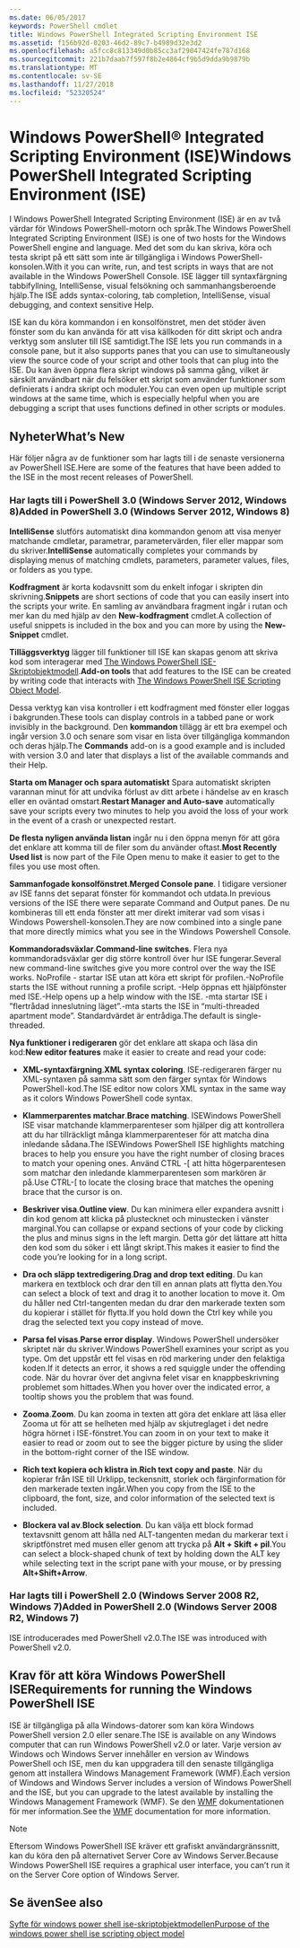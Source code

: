 ```yaml
---
ms.date: 06/05/2017
keywords: PowerShell cmdlet
title: Windows PowerShell Integrated Scripting Environment ISE
ms.assetid: f156b92d-0203-46d2-89c7-b4989d32e3d2
ms.openlocfilehash: a5fcc8c813349d0b85cc3af29047424fe787d168
ms.sourcegitcommit: 221b7daab7f597f8b2e4864cf9b5d9dda9b9879b
ms.translationtype: MT
ms.contentlocale: sv-SE
ms.lasthandoff: 11/27/2018
ms.locfileid: "52320524"
---
```

# <a name="windows-powershell-integrated-scripting-environment-ise"></a><span data-ttu-id="b44ea-103">Windows PowerShell® Integrated Scripting Environment (ISE)</span><span class="sxs-lookup"><span data-stu-id="b44ea-103">Windows PowerShell Integrated Scripting Environment (ISE)</span></span>

<span data-ttu-id="b44ea-104">I Windows PowerShell Integrated Scripting Environment (ISE) är en av två värdar för Windows PowerShell-motorn och språk.</span><span class="sxs-lookup"><span data-stu-id="b44ea-104">The Windows PowerShell Integrated Scripting Environment (ISE) is one of two hosts for the Windows PowerShell engine and language.</span></span> <span data-ttu-id="b44ea-105">Med det som du kan skriva, köra och testa skript på ett sätt som inte är tillgängliga i Windows PowerShell-konsolen.</span><span class="sxs-lookup"><span data-stu-id="b44ea-105">With it you can write, run, and test scripts in ways that are not available in the Windows PowerShell Console.</span></span> <span data-ttu-id="b44ea-106">ISE lägger till syntaxfärgning tabbifyllning, IntelliSense, visual felsökning och sammanhangsberoende hjälp.</span><span class="sxs-lookup"><span data-stu-id="b44ea-106">The ISE adds syntax-coloring, tab completion, IntelliSense, visual debugging, and context sensitive Help.</span></span>

<span data-ttu-id="b44ea-107">ISE kan du köra kommandon i en konsolfönstret, men det stöder även fönster som du kan använda för att visa källkoden för ditt skript och andra verktyg som ansluter till ISE samtidigt.</span><span class="sxs-lookup"><span data-stu-id="b44ea-107">The ISE lets you run commands in a console pane, but it also supports panes that you can use to simultaneously view the source code of your script and other tools that can plug into the ISE.</span></span> <span data-ttu-id="b44ea-108">Du kan även öppna flera skript windows på samma gång, vilket är särskilt användbart när du felsöker ett skript som använder funktioner som definierats i andra skript och moduler.</span><span class="sxs-lookup"><span data-stu-id="b44ea-108">You can even open up multiple script windows at the same time, which is especially helpful when you are debugging a script that uses functions defined in other scripts or modules.</span></span>

## <a name="whats-new"></a><span data-ttu-id="b44ea-109">Nyheter</span><span class="sxs-lookup"><span data-stu-id="b44ea-109">What’s New</span></span>

<span data-ttu-id="b44ea-110">Här följer några av de funktioner som har lagts till i de senaste versionerna av PowerShell ISE.</span><span class="sxs-lookup"><span data-stu-id="b44ea-110">Here are some of the features that have been added to the ISE in the most recent releases of PowerShell.</span></span>

### <a name="added-in-powershell-30-windows-server-2012-windows-8"></a><span data-ttu-id="b44ea-111">Har lagts till i PowerShell 3.0 (Windows Server 2012, Windows 8)</span><span class="sxs-lookup"><span data-stu-id="b44ea-111">Added in PowerShell 3.0 (Windows Server 2012, Windows 8)</span></span>

<span data-ttu-id="b44ea-112">**IntelliSense** slutförs automatiskt dina kommandon genom att visa menyer matchande cmdletar, parametrar, parametervärden, filer eller mappar som du skriver.</span><span class="sxs-lookup"><span data-stu-id="b44ea-112">**IntelliSense** automatically completes your commands by displaying menus of matching cmdlets, parameters, parameter values, files, or folders as you type.</span></span>

<span data-ttu-id="b44ea-113">**Kodfragment** är korta kodavsnitt som du enkelt infogar i skripten din skrivning.</span><span class="sxs-lookup"><span data-stu-id="b44ea-113">**Snippets** are short sections of code that you can easily insert into the scripts your write.</span></span> <span data-ttu-id="b44ea-114">En samling av användbara fragment ingår i rutan och mer kan du med hjälp av den **New-kodfragment** cmdlet.</span><span class="sxs-lookup"><span data-stu-id="b44ea-114">A collection of useful snippets is included in the box and you can more by using the **New-Snippet** cmdlet.</span></span>

<span data-ttu-id="b44ea-115">**Tilläggsverktyg** lägger till funktioner till ISE kan skapas genom att skriva kod som interagerar med [The Windows PowerShell ISE-Skriptobjektmodell](../../core-powershell/ise/The-ISE-Object-Model-Hierarchy.md).</span><span class="sxs-lookup"><span data-stu-id="b44ea-115">**Add-on tools** that add features to the ISE can be created by writing code that interacts with [The Windows PowerShell ISE Scripting Object Model](../../core-powershell/ise/The-ISE-Object-Model-Hierarchy.md).</span></span>

<span data-ttu-id="b44ea-116">Dessa verktyg kan visa kontroller i ett kodfragment med fönster eller loggas i bakgrunden.</span><span class="sxs-lookup"><span data-stu-id="b44ea-116">These tools can display controls in a tabbed pane or work invisibly in the background.</span></span> <span data-ttu-id="b44ea-117">Den **kommandon** tillägg är ett bra exempel och ingår version 3.0 och senare som visar en lista över tillgängliga kommandon och deras hjälp.</span><span class="sxs-lookup"><span data-stu-id="b44ea-117">The **Commands** add-on is a good example and is included with version 3.0 and later that displays a list of the available commands and their Help.</span></span>

<span data-ttu-id="b44ea-118">**Starta om Manager och spara automatiskt** Spara automatiskt skripten varannan minut för att undvika förlust av ditt arbete i händelse av en krasch eller en oväntad omstart.</span><span class="sxs-lookup"><span data-stu-id="b44ea-118">**Restart Manager and Auto-save** automatically save your scripts every two minutes to help you avoid the loss of your work in the event of a crash or unexpected restart.</span></span>

<span data-ttu-id="b44ea-119">**De flesta nyligen använda listan** ingår nu i den öppna menyn för att göra det enklare att komma till de filer som du använder oftast.</span><span class="sxs-lookup"><span data-stu-id="b44ea-119">**Most Recently Used list** is now part of the File Open menu to make it easier to get to the files you use most often.</span></span>

<span data-ttu-id="b44ea-120">**Sammanfogade konsolfönstret**.</span><span class="sxs-lookup"><span data-stu-id="b44ea-120">**Merged Console pane**.</span></span> <span data-ttu-id="b44ea-121">I tidigare versioner av ISE fanns det separat fönster för kommandot och utdata.</span><span class="sxs-lookup"><span data-stu-id="b44ea-121">In previous versions of the ISE there were separate Command and Output panes.</span></span> <span data-ttu-id="b44ea-122">De nu kombineras till ett enda fönster att mer direkt imiterar vad som visas i Windows Powershell-konsolen.</span><span class="sxs-lookup"><span data-stu-id="b44ea-122">They are now combined into a single pane that more directly mimics what you see in the Windows Powershell Console.</span></span>

<span data-ttu-id="b44ea-123">**Kommandoradsväxlar**.</span><span class="sxs-lookup"><span data-stu-id="b44ea-123">**Command-line switches**.</span></span> <span data-ttu-id="b44ea-124">Flera nya kommandoradsväxlar ger dig större kontroll över hur ISE fungerar.</span><span class="sxs-lookup"><span data-stu-id="b44ea-124">Several new command-line switches give you more control over the way the ISE works.</span></span> <span data-ttu-id="b44ea-125">NoProfile - startar ISE utan att köra ett skript för profilen.</span><span class="sxs-lookup"><span data-stu-id="b44ea-125">-NoProfile starts the ISE without running a profile script.</span></span> <span data-ttu-id="b44ea-126">-Help öppnas ett hjälpfönster med ISE.</span><span class="sxs-lookup"><span data-stu-id="b44ea-126">-Help opens up a help window with the ISE.</span></span> <span data-ttu-id="b44ea-127">-mta startar ISE i ”flertrådad inneslutning läget”.</span><span class="sxs-lookup"><span data-stu-id="b44ea-127">-mta starts the ISE in “multi-threaded apartment mode”.</span></span> <span data-ttu-id="b44ea-128">Standardvärdet är entrådiga.</span><span class="sxs-lookup"><span data-stu-id="b44ea-128">The default is single-threaded.</span></span>

<span data-ttu-id="b44ea-129">**Nya funktioner i redigeraren** gör det enklare att skapa och läsa din kod:</span><span class="sxs-lookup"><span data-stu-id="b44ea-129">**New editor features** make it easier to create and read your code:</span></span>

- <span data-ttu-id="b44ea-130">**XML-syntaxfärgning**.</span><span class="sxs-lookup"><span data-stu-id="b44ea-130">**XML syntax coloring**.</span></span> <span data-ttu-id="b44ea-131">ISE-redigeraren färger nu XML-syntaxen på samma sätt som den färger syntax för Windows PowerShell-kod.</span><span class="sxs-lookup"><span data-stu-id="b44ea-131">The ISE editor now colors XML syntax in the same way as it colors Windows PowerShell code syntax.</span></span>

- <span data-ttu-id="b44ea-132">**Klammerparentes matchar**.</span><span class="sxs-lookup"><span data-stu-id="b44ea-132">**Brace matching**.</span></span> <span data-ttu-id="b44ea-133">ISEWindows PowerShell ISE visar matchande klammerparenteser som hjälper dig att kontrollera att du har tillräckligt många klammerparenteser för att matcha dina inledande sådana.</span><span class="sxs-lookup"><span data-stu-id="b44ea-133">The ISEWindows PowerShell ISE highlights matching braces to help you ensure you have the right number of closing braces to match your opening ones.</span></span> <span data-ttu-id="b44ea-134">Använd CTRL -\[ att hitta högerparentesen som matchar den inledande klammerparentesen som markören är på.</span><span class="sxs-lookup"><span data-stu-id="b44ea-134">Use CTRL-\[ to locate the closing brace that matches the opening brace that the cursor is on.</span></span>

- <span data-ttu-id="b44ea-135">**Beskriver visa**.</span><span class="sxs-lookup"><span data-stu-id="b44ea-135">**Outline view**.</span></span> <span data-ttu-id="b44ea-136">Du kan minimera eller expandera avsnitt i din kod genom att klicka på plustecknet och minustecken i vänster marginal.</span><span class="sxs-lookup"><span data-stu-id="b44ea-136">You can collapse or expand sections of your code by clicking the plus and minus signs in the left margin.</span></span> <span data-ttu-id="b44ea-137">Detta gör det lättare att hitta den kod som du söker i ett långt skript.</span><span class="sxs-lookup"><span data-stu-id="b44ea-137">This makes it easier to find the code you’re looking for in a long script.</span></span>

- <span data-ttu-id="b44ea-138">**Dra och släpp textredigering**.</span><span class="sxs-lookup"><span data-stu-id="b44ea-138">**Drag and drop text editing**.</span></span> <span data-ttu-id="b44ea-139">Du kan markera en textblock och drar den till en annan plats att flytta den.</span><span class="sxs-lookup"><span data-stu-id="b44ea-139">You can select a block of text and drag it to another location to move it.</span></span> <span data-ttu-id="b44ea-140">Om du håller ned Ctrl-tangenten medan du drar den markerade texten som du kopierar i stället för flytta.</span><span class="sxs-lookup"><span data-stu-id="b44ea-140">If you hold down the Ctrl key while you drag the selected text you copy instead of move.</span></span>

- <span data-ttu-id="b44ea-141">**Parsa fel visas**.</span><span class="sxs-lookup"><span data-stu-id="b44ea-141">**Parse error display**.</span></span> <span data-ttu-id="b44ea-142">Windows PowerShell undersöker skriptet när du skriver.</span><span class="sxs-lookup"><span data-stu-id="b44ea-142">Windows PowerShell examines your script as you type.</span></span> <span data-ttu-id="b44ea-143">Om det uppstår ett fel visas en röd markering under den felaktiga koden.</span><span class="sxs-lookup"><span data-stu-id="b44ea-143">If it detects an error, it shows a red squiggle under the offending code.</span></span> <span data-ttu-id="b44ea-144">När du hovrar över det angivna felet visar en knappbeskrivning problemet som hittades.</span><span class="sxs-lookup"><span data-stu-id="b44ea-144">When you hover over the indicated error, a tooltip shows you the problem that was found.</span></span>

- <span data-ttu-id="b44ea-145">**Zooma**.</span><span class="sxs-lookup"><span data-stu-id="b44ea-145">**Zoom**.</span></span> <span data-ttu-id="b44ea-146">Du kan zooma in texten att göra det enklare att läsa eller Zooma ut för att se helheten med hjälp av skjutreglaget i det nedre högra hörnet i ISE-fönstret.</span><span class="sxs-lookup"><span data-stu-id="b44ea-146">You can zoom in on your text to make it easier to read or zoom out to see the bigger picture by using the slider in the bottom-right corner of the ISE window.</span></span>

- <span data-ttu-id="b44ea-147">**Rich text kopiera och klistra in**.</span><span class="sxs-lookup"><span data-stu-id="b44ea-147">**Rich text copy and paste**.</span></span> <span data-ttu-id="b44ea-148">När du kopierar från ISE till Urklipp, teckensnitt, storlek och färginformation för den markerade texten ingår.</span><span class="sxs-lookup"><span data-stu-id="b44ea-148">When you copy from the ISE to the clipboard, the font, size, and color information of the selected text is included.</span></span>

- <span data-ttu-id="b44ea-149">**Blockera val av**.</span><span class="sxs-lookup"><span data-stu-id="b44ea-149">**Block selection**.</span></span> <span data-ttu-id="b44ea-150">Du kan välja ett block formad textavsnitt genom att hålla ned ALT-tangenten medan du markerar text i skriptfönstret med musen eller genom att trycka på **Alt + Skift + pil**.</span><span class="sxs-lookup"><span data-stu-id="b44ea-150">You can select a block-shaped chunk of text by holding down the ALT key while selecting text in the script pane with your mouse, or by pressing **Alt+Shift+Arrow**.</span></span>

### <a name="added-in-powershell-20-windows-server-2008-r2-windows-7"></a><span data-ttu-id="b44ea-151">Har lagts till i PowerShell 2.0 (Windows Server 2008 R2, Windows 7)</span><span class="sxs-lookup"><span data-stu-id="b44ea-151">Added in PowerShell 2.0 (Windows Server 2008 R2, Windows 7)</span></span>

<span data-ttu-id="b44ea-152">ISE introducerades med PowerShell v2.0.</span><span class="sxs-lookup"><span data-stu-id="b44ea-152">The ISE was introduced with PowerShell v2.0.</span></span>

## <a name="requirements-for-running-the-windows-powershell-ise"></a><span data-ttu-id="b44ea-153">Krav för att köra Windows PowerShell ISE</span><span class="sxs-lookup"><span data-stu-id="b44ea-153">Requirements for running the Windows PowerShell ISE</span></span>

<span data-ttu-id="b44ea-154">ISE är tillgängliga på alla Windows-datorer som kan köra Windows PowerShell version 2.0 eller senare.</span><span class="sxs-lookup"><span data-stu-id="b44ea-154">The ISE is available on any Windows computer that can run Windows PowerShell v2.0 or later.</span></span> <span data-ttu-id="b44ea-155">Varje version av Windows och Windows Server innehåller en version av Windows PowerShell och ISE, men du kan uppgradera till den senaste tillgängliga genom att installera Windows Management Framework (WMF).</span><span class="sxs-lookup"><span data-stu-id="b44ea-155">Each version of Windows and Windows Server includes a version of Windows PowerShell and the ISE, but you can upgrade to the latest available by installing the Windows Management Framework (WMF).</span></span> <span data-ttu-id="b44ea-156">Se den [WMF](/powershell/wmf) dokumentationen för mer information.</span><span class="sxs-lookup"><span data-stu-id="b44ea-156">See the [WMF](/powershell/wmf) documentation for more information.</span></span>

> [!NOTE]
> <span data-ttu-id="b44ea-157">Eftersom Windows PowerShell ISE kräver ett grafiskt användargränssnitt, kan du köra den på alternativet Server Core av Windows Server.</span><span class="sxs-lookup"><span data-stu-id="b44ea-157">Because Windows PowerShell ISE requires a graphical user interface, you can’t run it on the Server Core option of Windows Server.</span></span>

## <a name="see-also"></a><span data-ttu-id="b44ea-158">Se även</span><span class="sxs-lookup"><span data-stu-id="b44ea-158">See also</span></span>

[<span data-ttu-id="b44ea-159">Syfte för windows power shell ise-skriptobjektmodellen</span><span class="sxs-lookup"><span data-stu-id="b44ea-159">Purpose of the windows power shell ise scripting object model</span></span>](../../core-powershell/ise/Purpose-of-the-Windows-PowerShell-ISE-Scripting-Object-Model.md)